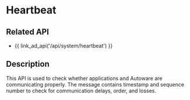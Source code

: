 # Heartbeat

## Related API

- {{ link_ad_api('/api/system/heartbeat') }}

## Description

This API is used to check whether applications and Autoware are communicating properly.
The message contains timestamp and sequence number to check for communication delays, order, and losses.
